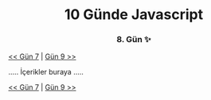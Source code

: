 <div align="center">
    <h1>10 Günde Javascript</h3>
    <h3>8. Gün ✨</h3>
</div>

[<< Gün 7](../../günler/gün-7/gun-7.md) | [Gün 9 >>](../../günler/gün-9/gun-9.md)

.....
İçerikler buraya
.....

[<< Gün 7](../../günler/gün-7/gun-7.md) | [Gün 9 >>](../../günler/gün-9/gun-9.md)